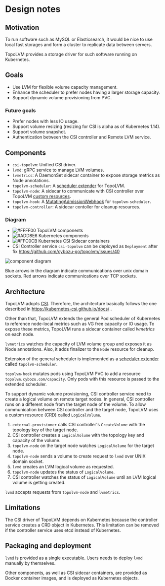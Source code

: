 Design notes
============

Motivation
----------

To run software such as MySQL or Elasticsearch, it would be nice to use
local fast storages and form a cluster to replicate data between servers.

TopoLVM provides a storage driver for such software running on Kubernetes.

Goals
-----

- Use LVM for flexible volume capacity management.
- Enhance the scheduler to prefer nodes having a larger storage capacity.
- Support dynamic volume provisioning from PVC.

### Future goals

- Prefer nodes with less IO usage.
- Support volume resizing (resizing for CSI is alpha as of Kubernetes 1.14).
- Support volume snapshot.
- Authentication between the CSI controller and Remote LVM service.

Components
----------

- `csi-topolvm`: Unified CSI driver.
- `lvmd`: gRPC service to manage LVM volumes.
- `lvmetrics`: A DaemonSet sidecar container to expose storage metrics as Node annotations.
- `topolvm-scheduler`: A [scheduler extender](https://github.com/kubernetes/community/blob/master/contributors/design-proposals/scheduling/scheduler_extender.md) for TopoLVM.
- `topolvm-node`: A sidecar to communicate with CSI controller over TopoLVM [custom resources](https://kubernetes.io/docs/concepts/extend-kubernetes/api-extension/custom-resources/).
- `topolvm-hook`: A [MutatingAdmissionWebhook](https://kubernetes.io/docs/reference/access-authn-authz/admission-controllers/#mutatingadmissionwebhook) for `topolvm-scheduler`.
- `topolvm-controller`: A sidecar contoller for cleanup resources.

### Diagram

- ![#FFFF00](https://placehold.it/15/FFFF00/000000?text=+) TopoLVM components
- ![#ADD8E6](https://placehold.it/15/ADD8E6/000000?text=+) Kubernetes components
- ![#FFC0CB](https://placehold.it/15/FFC0CB/000000?text=+) Kubernetes CSI Sidecar containers
- CSI Controller service `csi-topolvm` can be deployed as `Deployment` after fix https://github.com/cybozu-go/topolvm/issues/40

![component diagram](http://www.plantuml.com/plantuml/svg/fPN1Rjmi58NtVWeqsUHVM55Opk9NL4yNbTB8ogYfgYGB0bSUD1Wim4chQjwzO6EmFPbngcwY63xEzJc-bxanbcZRrY9h2DsJ2j1g0urGlsgGTeL-PmWz5afQhOG0NOgsul8P4ODMnVOBIZje2_gLKtYIbzJmtAf6YTVwlnMw-052g3UlOupX32ZHfbVmOAFLApTSIT1FqYyGQmdTWNOdIoxt_bmGex5OVpmivsazLJjacLGCq9txSztHtN_Ua5CSh6ws_Tw6GAta5e9XLzBJlTdhvDOlBllqnrbqUfsiQgYuiPeaQnvrfy5gJWSoFiyaGoNfRKpz-wKnxBmxVj--W00RsF3ai5jUxUmdqK97tJvyPQamUpz070F4Hm7YnG3nlmM8FnmW_d20-2y2nCi1udC1XX4f1P7GE-aNKEDNmeIHXXiNY-liiRuV6JSAh1L76unOya8Ce1LOocBgnVscVvTRLN5An8CIRGsNRdaUSFbGz6G9shXKGTeUBWJXzIf0Yjs3KQsc463bQlczr09tQRo6ruWD40w7XWqZs267RAA1bpLmqi19u-1p7cGCiExgyk3nBMQ2X-qGAVhyqzbc_kAv75eXvZtAwn0Bx9JQdoiHL3msxJ2_CccDDFKeVxnu4IqyC_Kcy_zHDv5eZQhxifXWRUDs9wbcevPEEZE9D8WdaT3RQJ-KIWVNPxWqge4RkSFlkSD7xl0xxl3ONTA94dDt9v5XZa-vMm2JFJpOc_yUeXov2NCoXGPYuUexiNGt-pXjCq3TxjMtXZbqwd41eh4ioaESatPOfxhBD5watOkiDpuGM7uFTvi4zXoKRfC1pkAyXGumaCMxC2oDXihnyMj4sSXFDcCl77siyBLlGBAs5dy0)

Blue arrows in the diagram indicate communications over unix domain sockets.
Red arrows indicate communications over TCP sockets.

Architecture
------------

TopoLVM adopts [CSI](https://github.com/container-storage-interface/spec/).
Therefore, the architecture basically follows the one described in
https://kubernetes-csi.github.io/docs/ .

Other than that, TopoLVM extends the general Pod scheduler of Kubernetes to
reference node-local metrics such as VG free capacity or IO usage.  To expose
these metrics, TopoLVM runs a sidecar container called *lvmetrics* on each node.

`lvmetrics` watches the capacity of LVM volume group and exposes it as Node
annotations. Also, it adds finalizer to the `Node` resource for cleanup.

Extension of the general scheduler is implemented as a [scheduler extender](https://github.com/kubernetes/community/blob/master/contributors/design-proposals/scheduling/scheduler_extender.md) called `topolvm-scheduler`.

`topolvm-hook` mutates pods using TopoLVM PVC to add a resource `topolvm.cybozu.com/capacity`.
Only pods with this resource is passed to the extended scheduler.

To support dynamic volume provisioning, CSI controller service need to create a
logical volume on remote target nodes.  In general, CSI controller runs on a
different node from the target node of the volume.  To allow communication
between CSI controller and the target node, TopoLVM uses a custom resource
(CRD) called `LogicalVolume`.

1. `external-provisioner` calls CSI controller's `CreateVolume` with the topology key of the target node.
2. CSI controller creates a `LogicalVolume` with the topology key and capacity of the volume.
3. `topolvm-node` on the target node watches `LogicalVolume` for the target node.
4. `topolvm-node` sends a volume to create request to `lvmd` over UNIX domain socket.
5. `lvmd` creates an LVM logical volume as requested.
6. `topolvm-node` updates the status of `LogicalVolume`.
7. CSI controller watches the status of `LogicalVolume` until an LVM logical volume is getting created.

`lvmd` accepts requests from `topolvm-node` and `lvmetrics`.

Limitations
-----------

The CSI driver of TopoLVM depends on Kubernetes because the controller service creates a CRD object in Kubernetes.
This limitation can be removed if the controller service uses etcd instead of Kubernetes.

Packaging and deployment
------------------------

`lvmd` is provided as a single executable.
Users needs to deploy `lvmd` manually by themselves.

Other components, as well as CSI sidecar containers, are provided as Docker
container images, and is deployed as Kubernetes objects.
